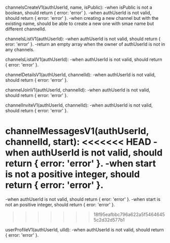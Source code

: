 channelsCreateV1(authUserId, name, isPublic):
-when isPublic is not a boolean, should return { error: 'error' }.
-when authUserId is not valid, should return { error: 'error' }.
-when creating a new channel but with the existing name, should be able to create a new one with smae name but different channelId.

channelsListV1(authUserId):
-when authUserId is not valid, should return { eror: 'error' }.
-return an empty array when the owner of authUserId is not in any channels.

channelsListallV1(authUserId):
-when authUserId is not valid, should return { error: 'error' }.

channelDetailsV1(authUserId, channelId):
-when authUserId is not valid, should return { error: 'error' }.

channelJoinV1(authUserId, channelId):
-when authUserId is not valid, should return { error: 'error' }.

channelInviteV1(authUserId, channelId):
-when authUserId is not valid, should return { error: 'error' }.

channelMessagesV1(authUserId, channelId, start):
<<<<<<< HEAD
-when authUserId is not valid, should return { error: 'error' }.
-when start is not a positive integer, should return { error: 'error' }.
=======
-when authUserId is not valid, should return { eror: 'error' }.
-when start is not an positive integer, should return { eror: 'error' }.
>>>>>>> 18f95eafbbc796a622a5f54646455c2d32d577b1

userProfileV1(authUserId, ulId):
-when authUserId is not valid, should return { error: 'error' }.
